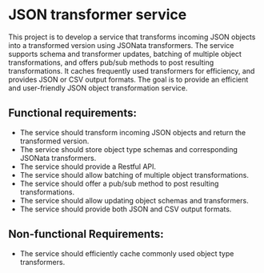 # JSON transformer service
This project is to develop a service that transforms incoming JSON objects into a transformed version using JSONata transformers. The service supports schema and transformer updates, batching of multiple object transformations, and offers pub/sub methods to post resulting transformations. It caches frequently used transformers for efficiency, and provides JSON or CSV output formats. The goal is to provide an efficient and user-friendly JSON object transformation service.

## Functional requirements:

- The service should transform incoming JSON objects and return the transformed version.
- The service should store object type schemas and corresponding JSONata transformers.
- The service should provide a Restful API.
- The service should allow batching of multiple object transformations.
- The service should offer a pub/sub method to post resulting transformations.
- The service should allow updating object schemas and transformers.
- The service should provide both JSON and CSV output formats.

## Non-functional Requirements:

- The service should efficiently cache commonly used object type transformers.
